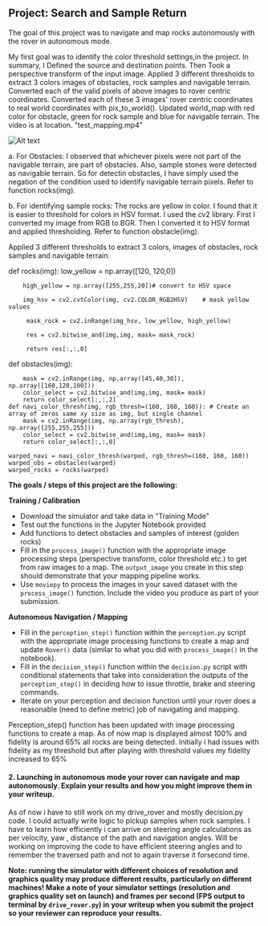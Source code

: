 

## Project: Search and Sample Return
The goal of this project was to navigate and map rocks autonomously with the rover in autonomous mode.

My first goal was to identify the color threshold settings,in the project.
In summary, 
I Defined the source and destination points.
Then Took a perspective transform of the input image.
Applied 3 different thresholds to extract 3 colors images of obstacles, rock samples and navigable terrain.
Converted each of the valid pixels of above images to rover centric coordinates.
Converted each of these 3 images' rover centric coordinates to real world coordinates with pix_to_world().
Updated world_map with red color for obstacle, green for rock sample and blue for navigable terrain. The video is at location. "test_mapping.mp4"

![Alt text](/output/Colored_warped_example2.png?raw=true)

a. For Obstacles: I observed that whichever pixels were not part of the navigable terrain, are part of obstacles. Also, sample stones were detected as navigable terrain. So for detectin obstacles, I have simply used the negation of the condition used to identify navigable terrain pixels. Refer to function rocks(img).

b. For identifying sample rocks: The rocks are yellow in color. I found that it is easier to threshold for colors in HSV format. I used the cv2 library. First I converted my image from RGB to BGR. Then I converted it to HSV format and applied thresholding. Refer to function obstacle(img).

Applied 3 different thresholds to extract 3 colors, images of obstacles, rock samples and navigable terrain.

def rocks(img):
        low_yellow = np.array([120, 120,0])
        
        high_yellow = np.array([255,255,20])# convert to HSV space
        
        img_hsv = cv2.cvtColor(img, cv2.COLOR_RGB2HSV)    # mask yellow values
        
         mask_rock = cv2.inRange(img_hsv, low_yellow, high_yellow)
         
         res = cv2.bitwise_and(img,img, mask= mask_rock)
         
         return res[:,:,0]
         
def obstacles(img):

        mask = cv2.inRange(img, np.array([45,40,30]), np.array([160,120,100]))
        color_select = cv2.bitwise_and(img,img, mask= mask)
        return color_select[:,:,2]
    def navi_color_thresh(img, rgb_thresh=(160, 160, 160)): # Create an array of zeros same xy size as img, but single channel
        mask = cv2.inRange(img, np.array(rgb_thresh), np.array([255,255,255]))
        color_select = cv2.bitwise_and(img,img, mask= mask)
        return color_select[:,:,0]
    
    warped_navi = navi_color_thresh(warped, rgb_thresh=(160, 160, 160))
    warped_obs = obstacles(warped)
    warped_rocks = rocks(warped)

 

**The goals / steps of this project are the following:**  

**Training / Calibration**  

* Download the simulator and take data in "Training Mode"
* Test out the functions in the Jupyter Notebook provided
* Add functions to detect obstacles and samples of interest (golden rocks)
* Fill in the `process_image()` function with the appropriate image processing steps (perspective transform, color threshold etc.) to get from raw images to a map.  The `output_image` you create in this step should demonstrate that your mapping pipeline works.
* Use `moviepy` to process the images in your saved dataset with the `process_image()` function.  Include the video you produce as part of your submission.

**Autonomous Navigation / Mapping**

* Fill in the `perception_step()` function within the `perception.py` script with the appropriate image processing functions to create a map and update `Rover()` data (similar to what you did with `process_image()` in the notebook). 
* Fill in the `decision_step()` function within the `decision.py` script with conditional statements that take into consideration the outputs of the `perception_step()` in deciding how to issue throttle, brake and steering commands. 
* Iterate on your perception and decision function until your rover does a reasonable (need to define metric) job of navigating and mapping.  

Perception_step() function has been updated with image processing functions to create a map. As of now map is displayed almost 100% and fidelity is around 65% all rocks are being detected. Initially i had issues with fidelity as my threshold but after playing with threshold values my fidelity increased to 65%

#### 2. Launching in autonomous mode your rover can navigate and map autonomously.  Explain your results and how you might improve them in your writeup. 

As of now i have to still work on my drive_rover and mostly decision.py code. I could actually write logic to pickup samples when rock samples. I have to learn how efficiently i can arrive on steering angle calculations as per velocity, yaw , distance of the path and navigation angles. Will be working on improving the code to have efficient steering angles and to remember the traversed path and not to again traverse it forsecond time.

**Note: running the simulator with different choices of resolution and graphics quality may produce different results, particularly on different machines!  Make a note of your simulator settings (resolution and graphics quality set on launch) and frames per second (FPS output to terminal by `drive_rover.py`) in your writeup when you submit the project so your reviewer can reproduce your results.**

